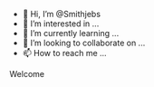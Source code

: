 - 👋 Hi, I’m @Smithjebs
- 👀 I’m interested in ...
- 🌱 I’m currently learning ...
- 💞️ I’m looking to collaborate on ...
- 📫 How to reach me ...

<!---
Smithjebs/Smithjebs is a ✨ special ✨ repository because its `README.md` (this file) appears on your GitHub profile.
You can click the Preview link to take a look at your changes.
--->
Welcome
